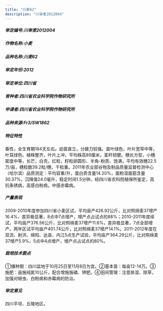 ```yaml
---
title: "川麦62"
description: "川审麦2012004"
---
```

##### 审定编号:川审麦2012004

##### 作物名称:小麦

##### 品种名称:川麦62

##### 审定年份:2012

##### 审定单位:四川省

##### 育种者:四川省农业科学院作物研究所

##### 申请者:四川省农业科学院作物研究所

##### 品种来源:Fr3/SW1862

##### 特征特性
春性，全生育期184天左右。幼苗直立，分蘖力较强。苗叶绿色，叶片宽窄中等，叶耳绿色。植株整齐，叶片上冲，平均株高89厘米，茎秆韧健。穗长方型，小穗密度中等，长芒，白壳。红粒，籽粒卵圆形、半角-粉质、饱满，平均有效穗22.5万/亩，穗粒数39.2粒/穗，千粒重。2011年农业部谷物及制品质量监督检测中心（哈尔滨）品质测定：平均容重/升，蛋白质含量14.20%，面粉湿面筋含量30.37%，沉降值24.0毫升，稳定时间1.5分钟。经四川省农科院植保所鉴定，高抗条锈病，高感白粉病，中感赤霉病。

##### 产量表现
2009-2010年度参加四川省小麦区试，平均亩产426.92公斤，比对照绵麦37增产16.4%，差异极显著，8点中7点增产，增产点占试点的88%；2010-2011年度续试，平均亩产376.56公斤，比对照绵麦37增产11.6%，差异极显著，7点全部增产。两年区试平均亩产401.74公斤，比对照绵麦37增产14.1%。2011-2012年度在双流、射洪、绵阳、达县、内江5点生产试验，平均亩产364.29公斤，比对照绵麦37增产5.9%，5点中4点增产，增产点占试点的80%。

##### 栽培技术要点
①播种期：四川盆地于10月25日至11月8日为宜。②基本苗：每亩12-14万。③施肥：亩施纯氮10公斤，配合增施施磷、钾肥。④田间管理：注意排湿、除草，加强对蚜虫、白粉病和赤霉病的防治。

##### 审定意见
四川平坝、丘陵地区。
